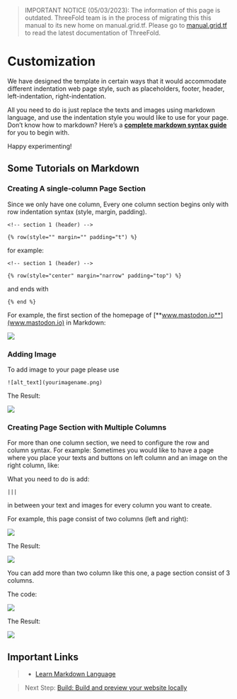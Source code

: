 > IMPORTANT NOTICE (05/03/2023): 
The information of this page is outdated. ThreeFold team is in the process of migrating this this manual to its new home on manual.grid.tf. Please go to [manual.grid.tf](https://manual.grid.tf/) to read the latest documentation of ThreeFold.

# Customization

We have designed the template in certain ways that it would accommodate different indentation web page style, such as placeholders, footer, header, left-indentation, right-indentation.

All you need to do is just replace the texts and images using markdown language, and use the indentation style you would like to use for your page. Don’t know how to markdown? Here’s a [**complete markdown syntax guide**](https://www.markdownguide.org/basic-syntax/) for you to begin with.

 Happy experimenting!

## Some Tutorials on Markdown

### Creating A single-column Page Section

Since we only have one column, Every one column section begins only with row indentation syntax (style, margin, padding).


```
<!-- section 1 (header) -->

{% row(style="" margin="" padding="t") %}
```

for example:

```
<!-- section 1 (header) -->

{% row(style="center" margin="narrow" padding="top") %}
```

and ends with 

```
{% end %}
```

For example, the first section of the homepage of [**www.mastodon.io**](www.mastodon.io) in Markdown:

![](./img/codeexample.png)


### Adding Image

To add image to your page please use 

```
![alt_text](yourimagename.png)
```

The Result:

![](./img/mastodon.png)


### Creating Page Section with Multiple Columns

For more than one column section, we need to configure the row and column syntax.
For example:
Sometimes you would like to have a page where you place your texts and buttons on left column and an image on the right column, like:

What you need to do is add:

```
|||
```
in between your text and images for every column you want to create.

For example, this page consist of two columns (left and right):

![](./img/twocolumns.png)

The Result:

![](./img/twocolumnsdone.png)

You can add more than two column like this one, a page section consist of 3 columns.

The code:

![](./img/threecolumns.png)

The Result:

![](./img/threecolumnsdone.png)


## Important Links
> - [Learn Markdown Language](https://www.markdownguide.org/)

> Next Step: [Build: Build and preview your website locally](build)